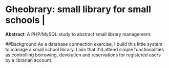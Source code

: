 # Gheobrary: small library for small schools | 

**Abstract**: A PHP/MySQL study to abstract small library management.

##Background
As a database connection exercise, I build this little system to manage a small school library. I aim that it'd attend simple functionalities as controlling borrowing, devolution and reservations for registered users by a librarian account.
